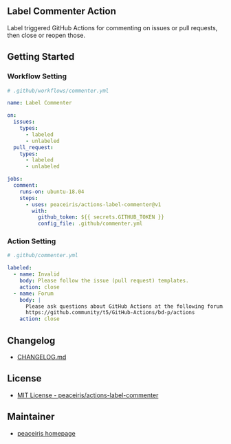 ## Label Commenter Action

Label triggered GitHub Actions for commenting on issues or pull requests, then close or reopen those.



## Getting Started

### Workflow Setting

```yaml
# .github/workflows/commenter.yml

name: Label Commenter

on:
  issues:
    types:
      - labeled
      - unlabeled
  pull_request:
    types:
      - labeled
      - unlabeled

jobs:
  comment:
    runs-on: ubuntu-18.04
    steps:
      - uses: peaceiris/actions-label-commenter@v1
        with:
          github_token: ${{ secrets.GITHUB_TOKEN }}
          config_file: .github/commenter.yml
```

### Action Setting

```yaml
# .github/commenter.yml

labeled:
  - name: Invalid
    body: Please follow the issue (pull request) templates.
    action: close
  - name: Forum
    body: |
      Please ask questions about GitHub Actions at the following forum.
      https://github.community/t5/GitHub-Actions/bd-p/actions
    action: close
```



## Changelog

- [CHANGELOG.md](./CHANGELOG.md)



## License

- [MIT License - peaceiris/actions-label-commenter](https://github.com/peaceiris/actions-label-commenter/blob/master/LICENSE)



## Maintainer

- [peaceiris homepage](https://peaceiris.com/)
